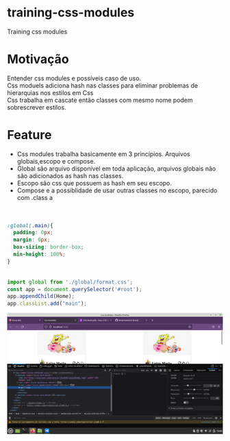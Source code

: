 # training-css-modules
Training css modules

# Motivação
Entender css modules e possíveis caso de uso.</br>
Css moduels adiciona hash nas classes para eliminar  problemas de hierarquias nos estilos em Css </br>
Css trabalha em cascate então classes com mesmo nome podem sobrescrever estilos.

# Feature
- Css modules trabalha basicamente em 3 princípios. Arquivos globais,escopo  e compose.
- Global são arquivo disponível em toda aplicação, arquivos globais não  são adicionados as hash nas classes.
- Escopo  são css que possuem as hash em seu escopo.
- Compose e a possiblidade de usar outras classes no escopo, parecido com  .class a 

``` css


:global(.main){
  padding: 0px;
  margin: 0px;
  box-sizing: border-box;
  min-height: 100%;
}
```

``` javascript

import global from './global/format.css';
const app = document.querySelector('#root');
app.appendChild(Home);
app.classList.add("main");


```

![screenshot](hash.png)

